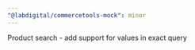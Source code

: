 ```yaml
---
"@labdigital/commercetools-mock": minor
---
```


Product search - add support for values in exact query
